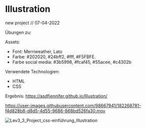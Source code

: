 # Illustration

new project // 07-04-2022

Übungen zu:

Assets:
- Font: Merriweather, Lato
- Farbe: #202020, #24bff2, #fff, #F5FBFE.
- Farbe social media: #3b5998, #fcaf45, #55acee, #c4302b



Verwendete Technologien:

- HTML
- CSS



Ergebnis: https://asdfjennifer.github.io/Illustration/

https://user-images.githubusercontent.com/98667941/182268781-f4d828b8-d8d5-4d55-9686-868bd526fa30.mov


![Lev3_3_Project_css-einführung_Illustration](https://user-images.githubusercontent.com/98667941/182268570-1cc883a5-34dd-4238-99cf-4d6540c2245e.png)
